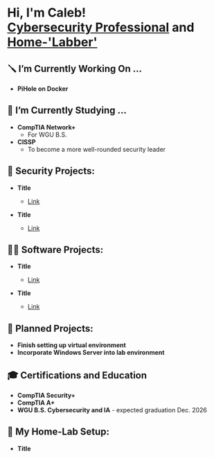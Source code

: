 <h1>Hi, I'm Caleb! <br/><a href="https://www.linkedin.com/in/crrivers/">Cybersecurity Professional</a> and <a href="https://github.com/RiversCa">Home-'Labber'</a> 

<h2>🪛 I’m Currently Working On ...</h2>

- <b>PiHole on Docker</b>

<h2>📖 I’m Currently Studying ...</h2>

- <b>CompTIA Network+</b>
  - For WGU B.S.
- <b>CISSP</b>
  - To become a more well-rounded security leader

<h2>🔑 Security Projects:</h2>

- <b>Title</b>
  - [Link](www.link.com)
 
- <b>Title</b>
  - [Link](www.link.com)
 
<h2>👨‍💻 Software Projects:</h2>

- <b>Title</b>
  - [Link](www.link.com)
 
- <b>Title</b>
  - [Link](www.link.com)

<h2>🛫 Planned Projects:</h2>

- <b>Finish setting up virtual environment</b>
- <b>Incorporate Windows Server into lab environment</b>

<h2>🎓 Certifications and Education</h2>

<div data-iframe-width="150" data-iframe-height="270" data-share-badge-id="9bb617af-7d0a-46ed-b9f2-83bfe79f9db6" data-share-badge-host="https://www.credly.com"></div><script type="text/javascript" async src="//cdn.credly.com/assets/utilities/embed.js"></script>

- <b>CompTIA Security+</b>
- <b>CompTIA A+</b>
- <b>WGU B.S. Cybersecurity and IA</b> - expected graduation Dec. 2026

<h2>💾 My Home-Lab Setup:</h2>

- <b>Title</b>


